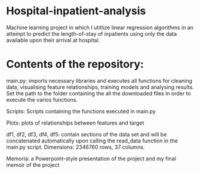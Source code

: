 # Hospital-inpatient-analysis
Machine learning project in which I utitlize linear regression algorithms in an attempt to predict the length-of-stay of inpatients using only the data available upon their arrival at hospital.

# Contents of the repository:
main.py: imports necessary libraries and executes all functions for cleaning data, visualising feature relationships, training models and analysing results. Set the path to the folder containing the all the downloaded files in order to execute the varios functions.

Scripts: Scripts containing the functions executed in main.py

Plots: plots of relationships between features and target

df1, df2, df3, df4, df5: contain sections of the data set and will be concatenated automatically upon calling the read_data function in the main.py script. Dimensions: 2346760 rows, 37 columns.

Memoria: a Powerpoint-style presentation of the project and my final memoir of the project
